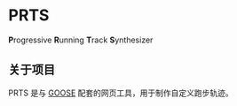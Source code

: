 # PRTS

**P**rogressive **R**unning **T**rack **S**ynthesizer

## 关于项目

PRTS 是与 [GOOSE](https://github.com/leostudiooo/GOOSE) 配套的网页工具，用于制作自定义跑步轨迹。